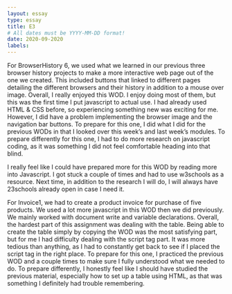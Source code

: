 ```yaml
---
layout: essay
type: essay
title: E3
# All dates must be YYYY-MM-DD format!
date: 2020-09-2020
labels:
---
```


For BrowserHistory 6, we used what we learned in our previous three browser history projects to make a more interactive web page out of the one we created. This included buttons that linked to different pages detailing the different browsers and their history in addition to a mouse over image. Overall, I really enjoyed this WOD. I enjoy doing most of them, but this was the first time I put javascript to actual use. I had already used HTML & CSS before, so experiencing something new was exciting for me. However, I did have a problem implementing the browser image and the navigation bar buttons. To prepare for this one, I did what I did for the previous WODs in that I looked over this week’s and last week’s modules. To prepare differently for this one, I had to do more research on javascript coding, as it was something I did not feel comfortable heading into that blind.

I really feel like I could have prepared more for this WOD by reading more into Javascript. I got stuck a couple of times and had to use w3schools as a resource. Next time, in addition to the research I will do, I will always have 23schools already open in case I need it.

For Invoice1, we had to create a product invoice for purchase of five products. We used a lot more javascript in this WOD then we did previously. We mainly worked with document write and variable declarations. Overall, the hardest part of this assignment was dealing with the table. Being able to create the table simply by copying the WOD was the most satisfying part, but for me I had difficulty dealing with the script tag part. It was more tedious than anything, as I had to constantly get back to see if I placed the script tag in the right place. To prepare for this one, I practiced the previous WOD and a couple times to make sure I fully understood what we needed to do. To prepare differently, I honestly feel like I should have studied the previous material, especially how to set up a table using HTML, as that was something I definitely had trouble remembering.

